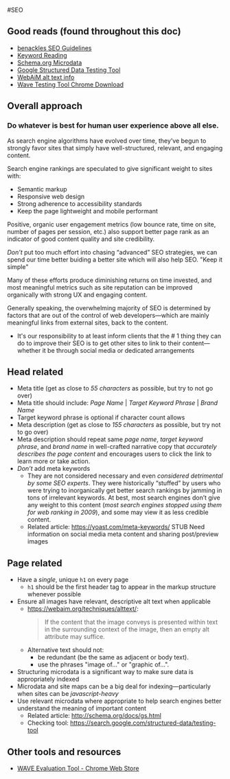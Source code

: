 #SEO
## Good reads (found throughout this doc)
* [benackles SEO Guidelines](https://gist.github.com/benackles/0cac8c561423f01a0e52)
* [Keyword Reading](https://yoast.com/meta-keywords/)
* [Schema.org Microdata](http://schema.org/docs/gs.html)
* [Google Structured Data Testing Tool](https://search.google.com/structured-data/testing-tool)
* [WebAiM alt text info](https://webaim.org/techniques/alttext/)
* [Wave Testing Tool Chrome Download](https://chrome.google.com/webstore/detail/wave-evaluation-tool/jbbplnpkjmmeebjpijfedlgcdilocofh)

## Overall approach
### Do whatever is best for human user experience above all else.
As search engine algorithms have evolved over time, they’ve begun to strongly favor sites that simply have well-structured, relevant, and engaging content.

Search engine rankings are speculated to give significant weight to sites with:
* Semantic markup
* Responsive web design
* Strong adherence to accessibility standards
* Keep the page lightweight and mobile performant

Positive, organic user engagement metrics (low bounce rate, time on site, number of pages per session, etc.) also support better page rank as an indicator of good content quality and site credibility.

*Don’t* put too much effort into chasing “advanced” SEO strategies, we can spend our time better buiding a better site which will also help SEO. "Keep it simple"

Many of these efforts produce diminishing returns on time invested, and most meaningful metrics such as site reputation can be improved organically with strong UX and engaging content.

Generally speaking, the overwhelming majority of SEO is determined by factors that are out of the control of web developers—which are mainly meaningful links from external sites, back to the content.
* It's our responsibility to at least inform clients that the # 1 thing they can do to improve their SEO is to get other sites to link to their content—whether it be through social media or dedicated arrangements


## Head related
* Meta title (get as close to *55 characters* as possible, but try to not go over)
* Meta title should include: *Page Name* | *Target Keyword Phrase* | *Brand Name*
* Target keyword phrase is optional if character count allows
* Meta description (get as close to *155 characters* as possible, but try not to go over)
* Meta description should repeat same *page name*, *target keyword phrase*, and *brand name* in well-crafted narrative copy that *accurately describes the page content* and encourages users to click the link to learn more or take action.
* *Don’t* add meta keywords
  * They are not considered necessary and even *considered detrimental by some SEO experts*. They were historically “stuffed” by users who were trying to inorganically get better search rankings by jamming in tons of irrelevant keywords. At best, most search engines don’t give any weight to this content (*most search engines stopped using them for web ranking in 2009*), and some may view it as less credible content.
  * Related article: https://yoast.com/meta-keywords/
STUB Need information on social media meta content and sharing post/preview images

## Page related
* Have a *single*, unique `h1` on every page
  *  `h1` should be the first header tag to appear in the markup structure whenever possible
* Ensure all images have relevant, descriptive alt text when applicable
  * https://webaim.org/techniques/alttext/:
    > If the content that the image conveys is presented within text in the surrounding context of the image, then an empty alt attribute may suffice.
  * Alternative text should not:
    * be redundant (be the same as adjacent or body text).
    * use the phrases "image of…" or "graphic of…".
* Structuring microdata is a significant way to make sure data is appropriately indexed
* Microdata and site maps can be a big deal for indexing—particularly when sites can be *javascript-heavy*
* Use relevant microdata where appropriate to help search engines better understand the meaning of important content
  * Related article: http://schema.org/docs/gs.html
  * Checking tool: https://search.google.com/structured-data/testing-tool

## Other tools and resources
* [WAVE Evaluation Tool - Chrome Web Store](https://chrome.google.com/webstore/detail/wave-evaluation-tool/jbbplnpkjmmeebjpijfedlgcdilocofh)
